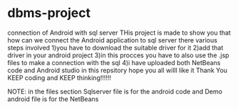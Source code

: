 # dbms-project
connection of Android with sql server
THis project is made to show you that how can we connect the Android application to sql server 
there various steps involved 
1)you have to download the suitable driver for it
2)add that driver in your android project 
3)in this procces you have to also use the .jsp files to make a connection with the sql
4)i have uploaded both NetBeans code and Android studio in this repsitory hope you all willl like it Thank You
KEEP coding and KEEP thinking!!!!!!


NOTE: in the files section Sqlserver file is for the android code and Demo android file is for the NetBeans
